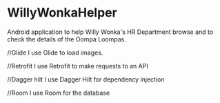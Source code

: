 # WillyWonkaHelper
Android application to help Willy Wonka's HR Department browse and to check the details of the Oompa Loompas.

//Glide
I use Glide to load images.

//Retrofit
I use Retrofit to make requests to an API

//Dagger hilt
I use Dagger Hilt for dependency injection

//Room
I use Room for the database
